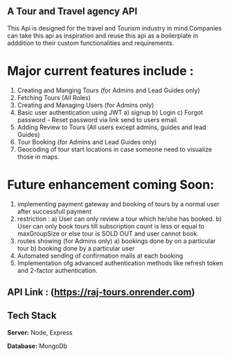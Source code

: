 
## A Tour and Travel agency API 

This Api is designed for the travel and Tourism industry in mind.Companies can take this api as inspiration and reuse this api as a boilerplate in adddition to their custom functionalities and requirements.

# Major current features include :

1. Creating and Manging Tours (for Admins and Lead Guides only)
2. Fetching Tours (All Roles)
3. Creating and Managing Users (for Admins only)
4. Basic user authentication using JWT
   a) signup
   b) Login
   c) Forgot password - Reset password via link send to users email.
6. Adding Review to Tours (All users except admins, guides and lead Guides)
7. Tour Booking (for Admins and Lead Guides only)
8. Geocoding of tour start locations in case someone need to visualize those in maps.

# Future enhancement coming Soon:
1. implementing payment gateway and booking of tours by a normal user after successfull payment
2. restriction :
   a) User can only review a tour which he/she has booked.
   b) User can only book tours till subscription count is less or equal to maxGroupSize or else tour is SOLD OUT and user cannot book.
4. routes showing (for Admins only)
   a) bookings done by on a particular tour
   b) booking done by a particular user
5. Automated sending of confirmation mails at each booking
6. Implementation ofg advanced authentication methods like refresh token and 2-factor authentication.

## API Link : (https://raj-tours.onrender.com)


## Tech Stack

**Server:** Node, Express

**Database:** MongoDb

